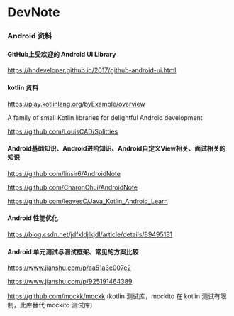 # DevNote

### Android 资料

#### GitHub上受欢迎的 Android UI Library 

https://hndeveloper.github.io/2017/github-android-ui.html

#### kotlin 资料
https://play.kotlinlang.org/byExample/overview

A family of small Kotlin libraries for delightful Android development

https://github.com/LouisCAD/Splitties

#### Android基础知识、Android进阶知识、Android自定义View相关、面试相关的知识
https://github.com/linsir6/AndroidNote

https://github.com/CharonChui/AndroidNote

https://github.com/leavesC/Java_Kotlin_Android_Learn

#### Android 性能优化
https://blog.csdn.net/jdfkldjlkjdl/article/details/89495181

#### Android 单元测试与测试框架、常见的方案比较
https://www.jianshu.com/p/aa51a3e007e2

https://www.jianshu.com/p/925191464389

https://github.com/mockk/mockk (kotlin 测试库，mockito 在 kotlin 测试有限制，此库替代 mockito 测试库)



